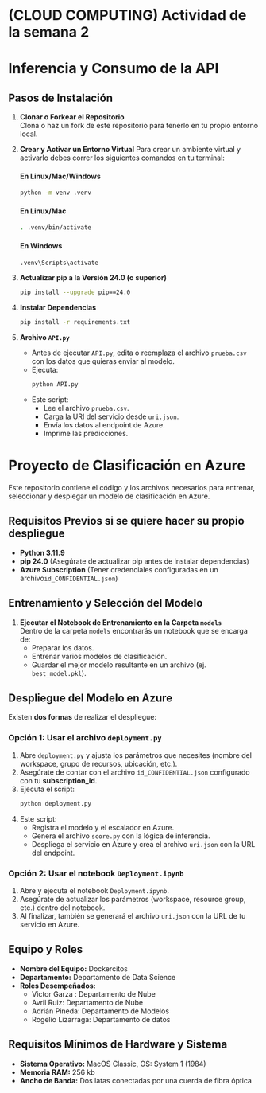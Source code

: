```markdown
```

# (CLOUD COMPUTING) Actividad de la semana 2

# Inferencia y Consumo de la API

## Pasos de Instalación

1. **Clonar o Forkear el Repositorio**  
   Clona o haz un fork de este repositorio para tenerlo en tu propio entorno local.

2. **Crear y Activar un Entorno Virtual** 
   Para crear un ambiente virtual y activarlo debes correr los siguientes comandos en tu terminal:

   #### En Linux/Mac/Windows
   ```bash
   python -m venv .venv
   ```

   #### En Linux/Mac
   ```bash
   . .venv/bin/activate
   ```

   #### En Windows
   ```bash
   .venv\Scripts\activate
   ```


3. **Actualizar pip a la Versión 24.0 (o superior)**  
   ```bash
   pip install --upgrade pip==24.0
   ```

4. **Instalar Dependencias**  
   ```bash
   pip install -r requirements.txt
   ```

1. **Archivo `API.py`**  
   - Antes de ejecutar `API.py`, edita o reemplaza el archivo `prueba.csv` con los datos que quieras enviar al modelo.
   - Ejecuta:
     ```bash
     python API.py
     ```
   - Este script:
     - Lee el archivo `prueba.csv`.
     - Carga la URI del servicio desde `uri.json`.
     - Envía los datos al endpoint de Azure.
     - Imprime las predicciones.

   
# Proyecto de Clasificación en Azure

Este repositorio contiene el código y los archivos necesarios para entrenar, seleccionar y desplegar un modelo de clasificación en Azure. 

## Requisitos Previos si se quiere hacer su propio despliegue

- **Python 3.11.9**
- **pip 24.0** (Asegúrate de actualizar pip antes de instalar dependencias)
- **Azure Subscription** (Tener credenciales configuradas en un archivo`id_CONFIDENTIAL.json`)


## Entrenamiento y Selección del Modelo

1. **Ejecutar el Notebook de Entrenamiento en la Carpeta `models`**  
   Dentro de la carpeta `models` encontrarás un notebook que se encarga de:
   - Preparar los datos.
   - Entrenar varios modelos de clasificación.
   - Guardar el mejor modelo resultante en un archivo (ej. `best_model.pkl`).


## Despliegue del Modelo en Azure

Existen **dos formas** de realizar el despliegue:

### Opción 1: Usar el archivo `deployment.py`

1. Abre `deployment.py` y ajusta los parámetros que necesites (nombre del workspace, grupo de recursos, ubicación, etc.).
2. Asegúrate de contar con el archivo `id_CONFIDENTIAL.json` configurado con tu **subscription_id**.
3. Ejecuta el script:
   ```bash
   python deployment.py
   ```
4. Este script:
   - Registra el modelo y el escalador en Azure.
   - Genera el archivo `score.py` con la lógica de inferencia.
   - Despliega el servicio en Azure y crea el archivo `uri.json` con la URL del endpoint.

### Opción 2: Usar el notebook `Deployment.ipynb`

1. Abre y ejecuta el notebook `Deployment.ipynb`.
2. Asegúrate de actualizar los parámetros (workspace, resource group, etc.) dentro del notebook.
3. Al finalizar, también se generará el archivo `uri.json` con la URL de tu servicio en Azure.


## Equipo y Roles

- **Nombre del Equipo:** Dockercitos 
- **Departamento:** Departamento de Data Science  
- **Roles Desempeñados:**
  - Victor Garza : Departamento de Nube
  - Avril Ruiz: Departamento de Nube
  - Adrián Pineda: Departamento de Modelos
  - Rogelio Lizarraga: Departamento de datos 

## Requisitos Mínimos de Hardware y Sistema

- **Sistema Operativo:** MacOS Classic, OS: System 1 (1984)
- **Memoria RAM:** 256 kb
- **Ancho de Banda:** Dos latas conectadas por una cuerda de fibra óptica
```